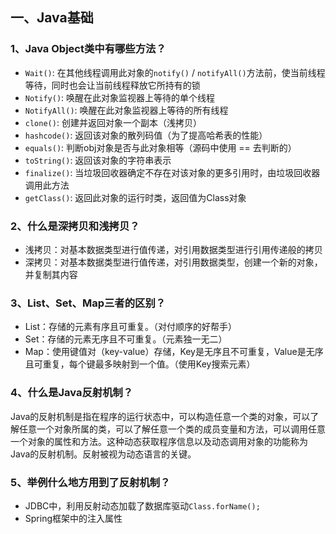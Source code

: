 ## 一、Java基础
### 1、Java Object类中有哪些方法？
* `Wait()`: 在其他线程调用此对象的`notify()` / `notifyAll()`方法前，使当前线程等待，同时也会让当前线程释放它所持有的锁
* `Notify()`: 唤醒在此对象监视器上等待的单个线程
* `NotifyAll()`: 唤醒在此对象监视器上等待的所有线程
* `clone()`: 创建并返回对象一个副本（浅拷贝）
* `hashcode()`: 返回该对象的散列码值（为了提高哈希表的性能）
* `equals()`: 判断obj对象是否与此对象相等（源码中使用 == 去判断的） 
* `toString()`: 返回该对象的字符串表示 
* `finalize()`: 当垃圾回收器确定不存在对该对象的更多引用时，由垃圾回收器调用此方法 
* `getClass()`: 返回此对象的运行时类，返回值为Class对象
### 2、什么是深拷贝和浅拷贝？
* 浅拷贝：对基本数据类型进行值传递，对引用数据类型进行引用传递般的拷贝
* 深拷贝：对基本数据类型进行值传递，对引用数据类型，创建一个新的对象，并复制其内容
### 3、List、Set、Map三者的区别？
* List：存储的元素有序且可重复。（对付顺序的好帮手）
* Set：存储的元素无序且不可重复。（元素独一无二）
* Map：使用键值对（key-value）存储，Key是无序且不可重复，Value是无序且可重复，每个键最多映射到一个值。（使用Key搜索元素）
### 4、什么是Java反射机制？
Java的反射机制是指在程序的运行状态中，可以构造任意一个类的对象，可以了解任意一个对象所属的类，可以了解任意一个类的成员变量和方法，可以调用任意一个对象的属性和方法。这种动态获取程序信息以及动态调用对象的功能称为Java的反射机制。反射被视为动态语言的关键。
### 5、举例什么地方用到了反射机制？
* JDBC中，利用反射动态加载了数据库驱动`Class.forName();`
* Spring框架中的注入属性